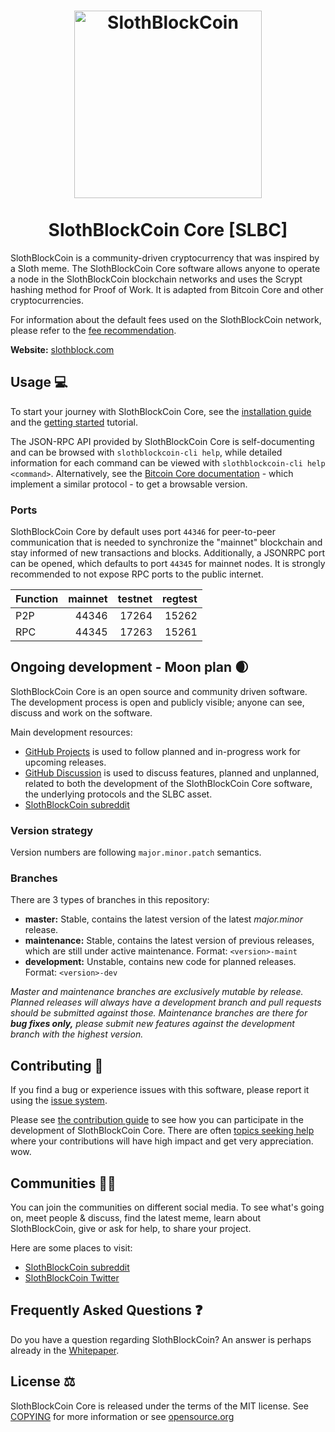 <h1 align="center">
<img src="https://slothblock.info/images/hdlogo.png" alt="SlothBlockCoin" width="300"/>
<br/><br/>
SlothBlockCoin Core [SLBC]
</h1>

<div align="center">



</div>


SlothBlockCoin is a community-driven cryptocurrency that was inspired by a Sloth meme. The SlothBlockCoin Core software allows anyone to operate a node in the SlothBlockCoin blockchain networks and uses the Scrypt hashing method for Proof of Work. It is adapted from Bitcoin Core and other cryptocurrencies.

For information about the default fees used on the SlothBlockCoin network, please
refer to the [fee recommendation](doc/fee-recommendation.md).

**Website:** [slothblock.com](https://slothblock.com)

## Usage 💻

To start your journey with SlothBlockCoin Core, see the [installation guide](INSTALL.md) and the [getting started](doc/getting-started.md) tutorial.

The JSON-RPC API provided by SlothBlockCoin Core is self-documenting and can be browsed with `slothblockcoin-cli help`, while detailed information for each command can be viewed with `slothblockcoin-cli help <command>`. Alternatively, see the [Bitcoin Core documentation](https://developer.bitcoin.org/reference/rpc/) - which implement a similar protocol - to get a browsable version.

### Ports

SlothBlockCoin Core by default uses port `44346` for peer-to-peer communication that
is needed to synchronize the "mainnet" blockchain and stay informed of new
transactions and blocks. Additionally, a JSONRPC port can be opened, which
defaults to port `44345` for mainnet nodes. It is strongly recommended to not
expose RPC ports to the public internet.

| Function | mainnet | testnet | regtest |
| :------- | ------: | ------: | ------: |
| P2P      |   44346 |   17264 |   15262 |
| RPC      |   44345 |   17263 |   15261 |

## Ongoing development - Moon plan 🌒

SlothBlockCoin Core is an open source and community driven software. The development
process is open and publicly visible; anyone can see, discuss and work on the
software.

Main development resources:

* [GitHub Projects](https://github.com/Slothblock/slothblockcoin/projects) is used to
  follow planned and in-progress work for upcoming releases.
* [GitHub Discussion](https://github.com/Slothblock/slothblockcoin/discussions) is used
  to discuss features, planned and unplanned, related to both the development of
  the SlothBlockCoin Core software, the underlying protocols and the SLBC asset.  
* [SlothBlockCoin subreddit](https://www.reddit.com/r/slothblock/)

### Version strategy
Version numbers are following ```major.minor.patch``` semantics.

### Branches
There are 3 types of branches in this repository:

- **master:** Stable, contains the latest version of the latest *major.minor* release.
- **maintenance:** Stable, contains the latest version of previous releases, which are still under active maintenance. Format: ```<version>-maint```
- **development:** Unstable, contains new code for planned releases. Format: ```<version>-dev```

*Master and maintenance branches are exclusively mutable by release. Planned*
*releases will always have a development branch and pull requests should be*
*submitted against those. Maintenance branches are there for **bug fixes only,***
*please submit new features against the development branch with the highest version.*

## Contributing 🤝

If you find a bug or experience issues with this software, please report it
using the [issue system](https://github.com/Slothblock/slothblockcoin/issues/new?assignees=&labels=bug&template=bug_report.md&title=%5Bbug%5D+).

Please see [the contribution guide](CONTRIBUTING.md) to see how you can
participate in the development of SlothBlockCoin Core. There are often
[topics seeking help](https://github.com/Slothblock/slothblockcoin/labels/help%20wanted)
where your contributions will have high impact and get very appreciation. wow.

## Communities 🚀🍾

You can join the communities on different social media.
To see what's going on, meet people & discuss, find the latest meme, learn
about SlothBlockCoin, give or ask for help, to share your project.

Here are some places to visit:

* [SlothBlockCoin subreddit](https://www.reddit.com/r/slothblock/)
* [SlothBlockCoin Twitter](https://twitter.com/SlothBlockCoin)

## Frequently Asked Questions ❓

Do you have a question regarding SlothBlockCoin? An answer is perhaps already in the
[Whitepaper](https://www.slothblock.com/brilliant-blueprint).

## License ⚖️
SlothBlockCoin Core is released under the terms of the MIT license. See
[COPYING](COPYING) for more information or see
[opensource.org](https://opensource.org/licenses/MIT)
